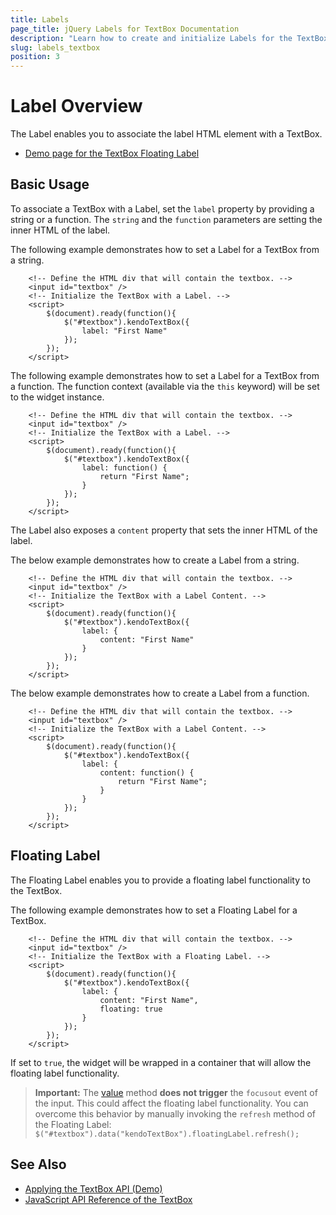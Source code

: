 ```yaml
---
title: Labels
page_title: jQuery Labels for TextBox Documentation
description: "Learn how to create and initialize Labels for the TextBox."
slug: labels_textbox
position: 3
---
```


# Label Overview

The Label enables you to associate the label HTML element with a TextBox.

* [Demo page for the TextBox Floating Label](https://demos.telerik.com/kendo-ui/textbox/floating-label) 

## Basic Usage

To associate a TextBox with a Label, set the `label` property by providing a string or a function. The `string` and the `function` parameters are setting the inner HTML of the label.

The following example demonstrates how to set a Label for a TextBox from a string. 

```dojo
    <!-- Define the HTML div that will contain the textbox. -->
    <input id="textbox" />
    <!-- Initialize the TextBox with a Label. -->
    <script>
        $(document).ready(function(){
            $("#textbox").kendoTextBox({
                label: "First Name"
            });
        });
    </script>
```

The following example demonstrates how to set a Label for a TextBox from a function. The function context (available via the `this` keyword) will be set to the widget instance.

```dojo
    <!-- Define the HTML div that will contain the textbox. -->
    <input id="textbox" />
    <!-- Initialize the TextBox with a Label. -->
    <script>
        $(document).ready(function(){
            $("#textbox").kendoTextBox({
                label: function() {
                    return "First Name";
                }
            });
        });
    </script>
```

The Label also exposes a `content` property that sets the inner HTML of the label.

The below example demonstrates how to create a Label from a string.

```dojo
    <!-- Define the HTML div that will contain the textbox. -->
    <input id="textbox" />
    <!-- Initialize the TextBox with a Label Content. -->
    <script>
        $(document).ready(function(){
            $("#textbox").kendoTextBox({
                label: {
                    content: "First Name"
                }
            });
        });
    </script>
```

The below example demonstrates how to create a Label from a function.

```dojo
    <!-- Define the HTML div that will contain the textbox. -->
    <input id="textbox" />
    <!-- Initialize the TextBox with a Label Content. -->
    <script>
        $(document).ready(function(){
            $("#textbox").kendoTextBox({
                label: {
                    content: function() {
                        return "First Name";
                    }
                }
            });
        });
    </script>
```

## Floating Label

The Floating Label enables you to provide a floating label functionality to the TextBox.

The following example demonstrates how to set a Floating Label for a TextBox.

```dojo
    <!-- Define the HTML div that will contain the textbox. -->
    <input id="textbox" />
    <!-- Initialize the TextBox with a Floating Label. -->
    <script>
        $(document).ready(function(){
            $("#textbox").kendoTextBox({
                label: {
                    content: "First Name",
                    floating: true
                }
            });
        });
    </script>
```

If set to `true`, the widget will be wrapped in a container that will allow the floating label functionality.

> **Important:** The [value](/api/javascript/ui/textbox/methods/value) method **does not trigger** the `focusout` event of the input.
This could affect the floating label functionality.
You can overcome this behavior by manually invoking the `refresh` method of the Floating Label: `$("#textbox").data("kendoTextBox").floatingLabel.refresh();`


## See Also

* [Applying the TextBox API (Demo)](https://demos.telerik.com/kendo-ui/textbox/api)
* [JavaScript API Reference of the TextBox](/api/javascript/ui/textbox)
